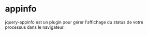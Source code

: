# appinfo

jquery-appinfo est un plugin pour gérer l'affichage du status de votre processus dans le navigateur.